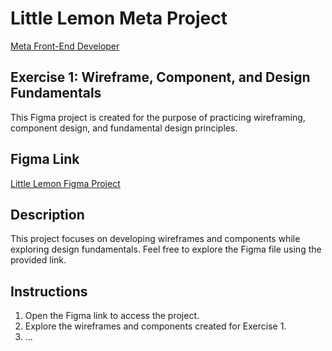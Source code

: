 # Little Lemon Meta Project

[Meta Front-End Developer](https://www.coursera.org/professional-certificates/meta-front-end-developer)

## Exercise 1: Wireframe, Component, and Design Fundamentals

This Figma project is created for the purpose of practicing wireframing, component design, and fundamental design principles.

## Figma Link

[Little Lemon Figma Project](https://www.figma.com/file/b89wnibXY1bGAkfay3kfuu/canvas?type=design&node-id=0%3A1&mode=design&t=wz71lxwWoZrdB12u-1)

## Description

This project focuses on developing wireframes and components while exploring design fundamentals. Feel free to explore the Figma file using the provided link.

## Instructions

1. Open the Figma link to access the project.
2. Explore the wireframes and components created for Exercise 1.
3. ...

